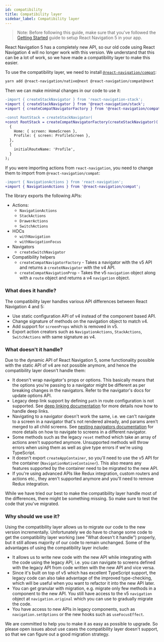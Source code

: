 ```yaml
---
id: compatibility
title: Compatibility layer
sidebar_label: Compatibility layer
---
```


> Note: Before following this guide, make sure that you've followed the [Getting Started](getting-started.md) guide to setup React Navigation 5 in your app.

React Navigation 5 has a completely new API, so our old code using React Navigation 4 will no longer work with this version. We understand that this can be a lot of work, so we have made a compatibility layer to make this easier.

To use the compatibility layer, we need to install [`@react-navigation/compat`](https://github.com/react-navigation/navigation-ex/tree/master/packages/compat):

```sh
yarn add @react-navigation/native@next @react-navigation/compat@next
```

Then we can make minimal changes in our code to use it:

```diff
-import { createStackNavigator } from 'react-navigation-stack';
+import { createStackNavigator } from '@react-navigation/stack';
+import { createCompatNavigatorFactory } from '@react-navigation/compat';

-const RootStack = createStackNavigator(
+const RootStack = createCompatNavigatorFactory(createStackNavigator)(
  {
    Home: { screen: HomeScreen },
    Profile: { screen: ProfileScreen },
  },
  {
    initialRouteName: 'Profile',
  }
);
```

If you were importing actions from `react-navigation`, you need to change them to import from `@react-navigation/compat`:

```diff
-import { NavigationActions } from 'react-navigation';
+import { NavigationActions } from '@react-navigation/compat';
```

The library exports the following APIs:

- Actions:
  - `NavigationActions`
  - `StackActions`
  - `DrawerActions`
  - `SwitchActions`
- HOCs
  - `withNavigation`
  - `withNavigationFocus`
- Navigators
  - `createSwitchNavigator`
- Compatibility helpers
  - `createCompatNavigatorFactory` - Takes a navigator with the v5 API and returns a `createXNavigator` with the v4 API.
  - `createCompatNavigationProp` - Takes the v5 `navigation` object along with a `route` object and returns a v4 `navigation` object.

### What does it handle?

The compatibility layer handles various API differences between React Navigation 4 and 5:

- Use static configuration API of v4 instead of the component based API.
- Change signature of methods on the navigation object to match v4.
- Add support for `screenProps` which is removed in v5.
- Export action creators such as `NavigationActions`, `StackActions`, `SwitchActions` with same signature as v4.

### What doesn't it handle?

Due to the dynamic API of React Navigation 5, some functionality possible with the static API of v4 are not possible anymore, and hence the compatibility layer doesn't handle them:

- It doesn't wrap navigator's props or options. This basically means that the options you're passing to a navigator might be different as per breaking changes in the navigators. Refer to the navigator's docs for update options API.
- Legacy deep link support by defining `path` in route configuration is not supported. See [deep linking documentation](deep-linking.md) for more details now how to handle deep links.
- Navigating to a navigator doesn't work the same, i.e. we can't navigate to a screen in a navigator that's not rendered already, and params aren't merged to all child screens. See [nesting navigators documentation](nesting-navigators.md) for more details on how to navigate to screens in a different navigator.
- Some methods such as the legacy `reset` method which take an array of actions aren't supported anymore. Unsupported methods will throw errors when using them as well as give type errors if we're using TypeScript.
- It doesn't export `createAppContainer`, so you'll need to use the v5 API for the container (`NavigationNativeContainer`). This also means any features supported by the container need to be migrated to the new API.
- If you're using advanced APIs like Redux integration, custom routers and actions etc., they aren't supported anymore and you'll need to remove Redux integration.

While we have tried our best to make the compatibility layer handle most of the differences, there might be something missing. So make sure to test the code that you've migrated.

### Why should we use it?

Using the compatibility layer allows us to migrate our code to the new version incrementally. Unfortunately we do have to change some code to get the compatibility layer working (see "What doesn't it handle") properly, but it still allows majority of our code to remain unchanged. Some of the advantages of using the compatibility layer include:

- It allows us to write new code with the new API while integrating with the code using the legacy API, i.e. you can navigate to screens defined with the legacy API from code written with the new API and vice versa.
- Since it's built on top of v5 which has excellent TypeScript support, the legacy code can also take advantage of the improved type-checking, which will be useful when you want to refactor it into the new API later.
- You can get granular with migration, e.g. migrate only few methods in a component to the new API. You still have access to the v5 `navigation` object at `navigation.original` which you can use to gradually migrate the code.
- You have access to new APIs in legacy components, such as `navigation.setOptions` or the new hooks such as `useFocusEffect`.

We are committed to help you to make it as easy as possible to upgrade. So please open issues about use cases the compatibility layer doesn't support, so that we can figure out a good migration strategy.
